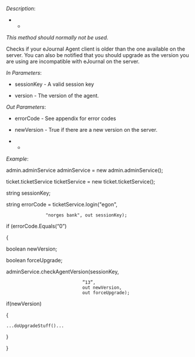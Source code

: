 <properties date="2016-06-24"
SortOrder="180"
/>

*Description*:                                                    

* *

*This method should normally not be used.*

 

Checks if your eJournal Agent client is older than the one available on the server. You can also be notified that you should upgrade as the version you are using are incompatible with eJournal on the server.

                  

*In Parameters*:

* sessionKey      - A valid session key

* version             - The version of the agent.

 

*Out Parameters*:

* errorCode  - See appendix for error codes

* newVersion     - True if there are a new version on the server.

* *

*Example*:

admin.adminService adminService = new admin.adminService();

ticket.ticketService ticketService = new ticket.ticketService();

 

string sessionKey;

string errorCode = ticketService.login("egon",

                   "norges bank", out sessionKey);

 

if (errorCode.Equals(“0”)

{

  boolean newVersion;

  boolean forceUpgrade;

  adminService.checkAgentVersion(sessionKey,

                                 ”13”,
                                 out newVersion,
                                 out forceUpgrade);

  if(newVersion)

  {

    ...doUpgradeStuff()...

  }

}
